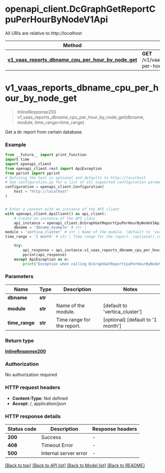 # openapi_client.DcGraphGetReportCpuPerHourByNodeV1Api

All URIs are relative to *http://localhost*

Method | HTTP request | Description
------------- | ------------- | -------------
[**v1_vaas_reports_dbname_cpu_per_hour_by_node_get**](DcGraphGetReportCpuPerHourByNodeV1Api.md#v1_vaas_reports_dbname_cpu_per_hour_by_node_get) | **GET** /v1/vaas/reports/{dbname}/cpu-per-hour-by-node | 


# **v1_vaas_reports_dbname_cpu_per_hour_by_node_get**
> InlineResponse200 v1_vaas_reports_dbname_cpu_per_hour_by_node_get(dbname, module, time_range=time_range)



Get a dc report from certain database.

### Example

```python
from __future__ import print_function
import time
import openapi_client
from openapi_client.rest import ApiException
from pprint import pprint
# Defining the host is optional and defaults to http://localhost
# See configuration.py for a list of all supported configuration parameters.
configuration = openapi_client.Configuration(
    host = "http://localhost"
)


# Enter a context with an instance of the API client
with openapi_client.ApiClient() as api_client:
    # Create an instance of the API class
    api_instance = openapi_client.DcGraphGetReportCpuPerHourByNodeV1Api(api_client)
    dbname = 'dbname_example' # str | 
module = 'vertica_cluster' # str | Name of the module. (default to 'vertica_cluster')
time_range = '1 month' # str | Time range for the report. (optional) (default to '1 month')

    try:
        api_response = api_instance.v1_vaas_reports_dbname_cpu_per_hour_by_node_get(dbname, module, time_range=time_range)
        pprint(api_response)
    except ApiException as e:
        print("Exception when calling DcGraphGetReportCpuPerHourByNodeV1Api->v1_vaas_reports_dbname_cpu_per_hour_by_node_get: %s\n" % e)
```

### Parameters

Name | Type | Description  | Notes
------------- | ------------- | ------------- | -------------
 **dbname** | **str**|  | 
 **module** | **str**| Name of the module. | [default to &#39;vertica_cluster&#39;]
 **time_range** | **str**| Time range for the report. | [optional] [default to &#39;1 month&#39;]

### Return type

[**InlineResponse200**](InlineResponse200.md)

### Authorization

No authorization required

### HTTP request headers

 - **Content-Type**: Not defined
 - **Accept**: */*, application/json

### HTTP response details
| Status code | Description | Response headers |
|-------------|-------------|------------------|
**200** | Success |  -  |
**408** | Timeout Error |  -  |
**500** | Internal server error |  -  |

[[Back to top]](#) [[Back to API list]](../README.md#documentation-for-api-endpoints) [[Back to Model list]](../README.md#documentation-for-models) [[Back to README]](../README.md)

